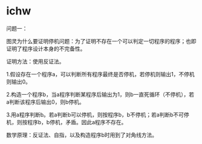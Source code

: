 # ichw
问题一：

图灵为什么要证明停机问题：为了证明不存在一个可以判定一切程序的程序；也即证明了程序设计本身的不完备性。

证明方法：使用反证法。

1.假设存在一个程序a，可以判断所有程序最终是否停机，若停机则输出1，不停机则输出0。

2.构造一个程序b，当a程序判断某程序后输出为1，则b一直死循环（不停机），若a判断该程序后输出0，则b停机。

3.用a程序判断b。若a判断b可以停机，则按程序b，b不停机；若a判断b不可停机，则按程序b，b停机，矛盾。因此a程序不存在。

数学原理：反证法、自指，以及构造程序b时用到了对角线方法。

